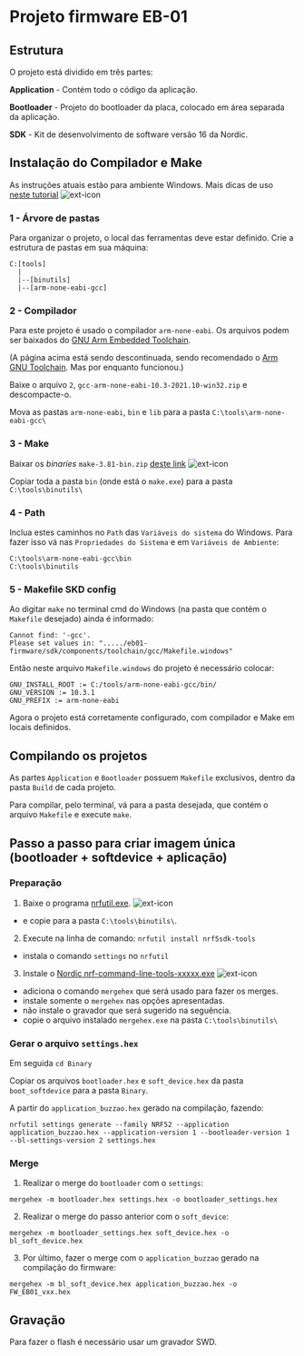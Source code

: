 # Projeto firmware EB-01

## Estrutura

O projeto está dividido em três partes:

**Application** - Contém todo o código da aplicação.

**Bootloader** - Projeto do bootloader da placa, colocado em área separada da aplicação.

**SDK** - Kit de desenvolvimento de software versão 16 da Nordic.


## Instalação do Compilador e Make

As instruções atuais estão para ambiente Windows. Mais dicas de uso [neste tutorial](https://embarcados.com.br/c-para-arm-cortex-m-usando-gcc-e-make/) ![ext-icon]


### 1 - Árvore de pastas

Para organizar o projeto, o local das ferramentas deve estar definido. Crie a estrutura de pastas em sua máquina:

```
C:[tools]
  |
  |--[binutils]
  |--[arm-none-eabi-gcc]
```

### 2 - Compilador

Para este projeto é usado o compilador `arm-none-eabi`. Os arquivos podem ser baixados do [GNU Arm Embedded Toolchain](https://developer.arm.com/tools-and-software/open-source-software/developer-tools/gnu-toolchain/gnu-rm/downloads).

(A página acima está sendo descontinuada, sendo recomendado o [Arm GNU Toolchain](https://developer.arm.com/Tools%20and%20Software/GNU%20Toolchain). Mas por enquanto funcionou.)

Baixe o arquivo `2`, `gcc-arm-none-eabi-10.3-2021.10-win32.zip` e descompacte-o.

Mova as pastas `arm-none-eabi`, `bin` e `lib` para a pasta `C:\tools\arm-none-eabi-gcc\`


### 3 - Make

Baixar os *binaries* `make-3.81-bin.zip` [deste link](https://gnuwin32.sourceforge.net/packages/make.htm) ![ext-icon]

Copiar toda a pasta `bin` (onde está o `make.exe`) para a pasta `C:\tools\binutils\`


### 4 - Path

Inclua estes caminhos no `Path` das `Variáveis do sistema` do Windows. Para fazer isso vá nas `Propriedades do Sistema` e em `Variáveis de Ambiente`:

```
C:\tools\arm-none-eabi-gcc\bin
C:\tools\binutils
```


### 5 - Makefile SKD config

Ao digitar `make` no terminal cmd do Windows (na pasta que contém o `Makefile` desejado) ainda é informado:

```
Cannot find: '-gcc'.
Please set values in: "...../eb01-firmware/sdk/components/toolchain/gcc/Makefile.windows"
```

Então neste arquivo `Makefile.windows` do projeto é necessário colocar:

```
GNU_INSTALL_ROOT := C:/tools/arm-none-eabi-gcc/bin/
GNU_VERSION := 10.3.1
GNU_PREFIX := arm-none-eabi
```

Agora o projeto está corretamente configurado, com compilador e Make em locais definidos.


## Compilando os projetos


As partes `Application` e `Bootloader` possuem `Makefile` exclusivos, dentro da pasta `Build` de cada projeto.

Para compilar, pelo terminal, vá para a pasta desejada, que contém o arquivo `Makefile` e execute `make`.


## Passo a passo para criar imagem única (bootloader + softdevice + aplicação)


### Preparação

1. Baixe o programa [nrfutil.exe](https://www.nordicsemi.com/Software-and-tools/Development-Tools/nRF-Util). ![ext-icon]
 - e copie para a pasta `C:\tools\binutils\`.

2. Execute na linha de comando: `nrfutil install nrf5sdk-tools`
 - instala o comando `settings` no `nrfutil`

3. Instale o [Nordic nrf-command-line-tools-xxxxx.exe](https://www.nordicsemi.com/Products/Development-tools/nRF-Command-Line-Tools/Download?lang=en#infotabs) ![ext-icon]
 - adiciona o comando `mergehex` que será usado para fazer os merges.
 - instale somente o `mergehex` nas opções apresentadas.
 - não instale o gravador que será sugerido na seguência.
 - copie o arquivo instalado `mergehex.exe` na pasta `C:\tools\binutils\`

### Gerar o arquivo `settings.hex`

Em seguida `cd Binary`

Copiar os arquivos `bootloader.hex` e `soft_device.hex` da pasta `boot_softdevice` para a pasta `Binary`.

A partir do `application_buzzao.hex` gerado na compilação, fazendo:

```
nrfutil settings generate --family NRF52 --application application_buzzao.hex --application-version 1 --bootloader-version 1 --bl-settings-version 2 settings.hex
```

### Merge

1. Realizar o merge do `bootloader` com o `settings`:

```
mergehex -m bootloader.hex settings.hex -o bootloader_settings.hex
```

2. Realizar o merge do passo anterior com o `soft_device`:

```
mergehex -m bootloader_settings.hex soft_device.hex -o bl_soft_device.hex
```

3. Por último, fazer o merge com o `application_buzzao` gerado na compilação do firmware:

```
mergehex -m bl_soft_device.hex application_buzzao.hex -o FW_EB01_vxx.hex
```

## Gravação

Para fazer o flash é necessário usar um gravador SWD.


[ext-icon]: http://www.koetzler.com/ext.png "External link"
